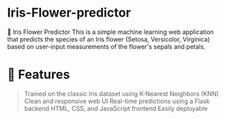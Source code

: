 # Iris-Flower-predictor
🌸 Iris Flower Predictor
This is a simple machine learning web application that predicts the species of an Iris flower (Setosa, Versicolor, Virginica) based on user-input measurements of the flower's sepals and petals.

# 🚀 Features
> Trained on the classic Iris dataset using K-Nearest Neighbors (KNN)
> Clean and responsive web UI
> Real-time predictions using a Flask backend
> HTML, CSS, and JavaScript frontend
> Easily deployable

